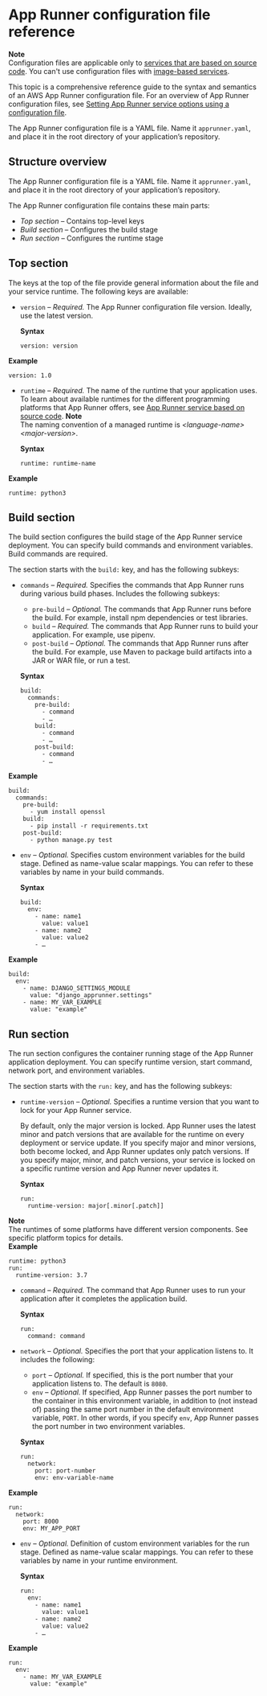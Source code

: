 # App Runner configuration file reference<a name="config-file-ref"></a>

**Note**  
Configuration files are applicable only to [services that are based on source code](service-source-code.md)\. You can't use configuration files with [image\-based services](service-source-image.md)\.

This topic is a comprehensive reference guide to the syntax and semantics of an AWS App Runner configuration file\. For an overview of App Runner configuration files, see [Setting App Runner service options using a configuration file](config-file.md)\.

The App Runner configuration file is a YAML file\. Name it `apprunner.yaml`, and place it in the root directory of your application’s repository\.

## Structure overview<a name="config-file-ref.overview"></a>

The App Runner configuration file is a YAML file\. Name it `apprunner.yaml`, and place it in the root directory of your application’s repository\.

The App Runner configuration file contains these main parts:
+ *Top section* – Contains top\-level keys
+ *Build section* – Configures the build stage
+ *Run section* – Configures the runtime stage

## Top section<a name="config-file-ref.top"></a>

The keys at the top of the file provide general information about the file and your service runtime\. The following keys are available:
+ `version` – *Required\.* The App Runner configuration file version\. Ideally, use the latest version\.

  **Syntax**

  ```
  version: version
  ```  
**Example**  

  ```
  version: 1.0
  ```
+ `runtime` – *Required\.* The name of the runtime that your application uses\. To learn about available runtimes for the different programming platforms that App Runner offers, see [App Runner service based on source code](service-source-code.md)\.
**Note**  
 The naming convention of a managed runtime is *<language\-name><major\-version>*\. 

  **Syntax**

  ```
  runtime: runtime-name
  ```  
**Example**  

  ```
  runtime: python3
  ```

## Build section<a name="config-file-ref.build"></a>

The build section configures the build stage of the App Runner service deployment\. You can specify build commands and environment variables\. Build commands are required\.

The section starts with the `build:` key, and has the following subkeys:
+ `commands` – *Required\.* Specifies the commands that App Runner runs during various build phases\. Includes the following subkeys:
  + `pre-build` – *Optional\.* The commands that App Runner runs before the build\. For example, install npm dependencies or test libraries\.
  + `build` – *Required\.* The commands that App Runner runs to build your application\. For example, use pipenv\.
  + `post-build` – *Optional\.* The commands that App Runner runs after the build\. For example, use Maven to package build artifacts into a JAR or WAR file, or run a test\.

  **Syntax**

  ```
  build:
    commands:
      pre-build:
        - command
        - …
      build:
        - command
        - …
      post-build:
        - command
        - …
  ```  
**Example**  

  ```
  build:
    commands:
      pre-build:
        - yum install openssl
      build:
        - pip install -r requirements.txt
      post-build:
        - python manage.py test
  ```
+ `env` – *Optional\.* Specifies custom environment variables for the build stage\. Defined as name\-value scalar mappings\. You can refer to these variables by name in your build commands\.

  **Syntax**

  ```
  build:
    env:
      - name: name1
        value: value1
      - name: name2
        value: value2
      - …
  ```  
**Example**  

  ```
  build:
    env:
      - name: DJANGO_SETTINGS_MODULE
        value: "django_apprunner.settings"
      - name: MY_VAR_EXAMPLE
        value: "example"
  ```

## Run section<a name="config-file-ref.run"></a>

The run section configures the container running stage of the App Runner application deployment\. You can specify runtime version, start command, network port, and environment variables\.

The section starts with the `run:` key, and has the following subkeys:
+ `runtime-version` – *Optional\.* Specifies a runtime version that you want to lock for your App Runner service\.

  By default, only the major version is locked\. App Runner uses the latest minor and patch versions that are available for the runtime on every deployment or service update\. If you specify major and minor versions, both become locked, and App Runner updates only patch versions\. If you specify major, minor, and patch versions, your service is locked on a specific runtime version and App Runner never updates it\.

  **Syntax**

  ```
  run:
    runtime-version: major[.minor[.patch]]
  ```
**Note**  
The runtimes of some platforms have different version components\. See specific platform topics for details\.  
**Example**  

  ```
  runtime: python3
  run:
    runtime-version: 3.7
  ```
+ `command` – *Required\.* The command that App Runner uses to run your application after it completes the application build\.

  **Syntax**

  ```
  run:
    command: command
  ```
+ `network` – *Optional\.* Specifies the port that your application listens to\. It includes the following:
  + `port` – *Optional\.* If specified, this is the port number that your application listens to\. The default is `8080`\.
  + `env` – *Optional\.* If specified, App Runner passes the port number to the container in this environment variable, in addition to \(not instead of\) passing the same port number in the default environment variable, `PORT`\. In other words, if you specify `env`, App Runner passes the port number in two environment variables\.

  **Syntax**

  ```
  run:
    network:
      port: port-number
      env: env-variable-name
  ```  
**Example**  

  ```
  run:
    network:
      port: 8000
      env: MY_APP_PORT
  ```
+ `env` – *Optional\.* Definition of custom environment variables for the run stage\. Defined as name\-value scalar mappings\. You can refer to these variables by name in your runtime environment\.

  **Syntax**

  ```
  run:
    env:
      - name: name1
        value: value1
      - name: name2
        value: value2
      - …
  ```  
**Example**  

  ```
  run:
    env:
      - name: MY_VAR_EXAMPLE
        value: "example"
  ```